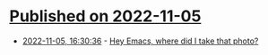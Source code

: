 # [Published on 2022-11-05](index.md)

* [2022-11-05, 16:30:36](https://lobste.rs/s/swihmo/hey_emacs_where_did_i_take_photo) - [Hey Emacs, where did I take that photo?](https://xenodium.com/hey-emacs-where-did-i-take-that-photo/)
